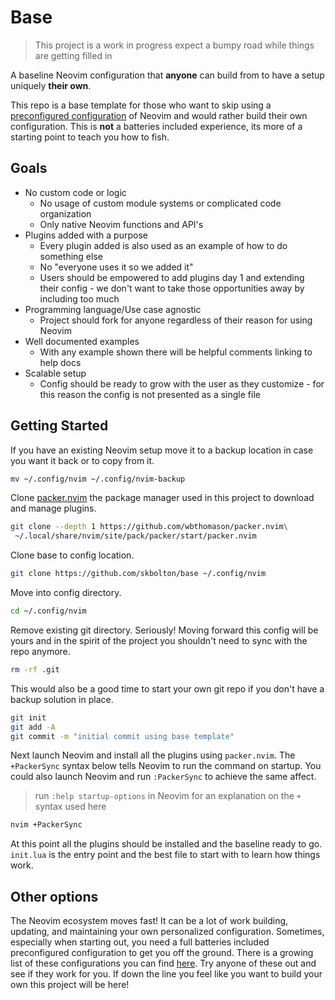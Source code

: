# Base

> This project is a work in progress expect a bumpy road while things are getting filled in

A baseline Neovim configuration that **anyone** can build from to have a setup uniquely **their own**.

This repo is a base template for those who want to skip using a [preconfigured configuration](#other-options) of Neovim and would rather build their own configuration. This is **not** a batteries included experience, its more of a starting point to teach you how to fish.

## Goals

* No custom code or logic
  - No usage of custom module systems or complicated code organization
  - Only native Neovim functions and API's
* Plugins added with a purpose
  - Every plugin added is also used as an example of how to do something else
  - No "everyone uses it so we added it"
  - Users should be empowered to add plugins day 1 and extending their config - we don't want to take those opportunities away by including too much
* Programming language/Use case agnostic
  - Project should fork for anyone regardless of their reason for using Neovim
* Well documented examples
  - With any example shown there will be helpful comments linking to help docs
* Scalable setup
  - Config should be ready to grow with the user as they customize - for this reason the config is not presented as a single file

## Getting Started

If you have an existing Neovim setup move it to a backup location in case you want it back or to copy from it.

```bash
mv ~/.config/nvim ~/.config/nvim-backup
```

Clone [packer.nvim](https://github.com/wbthomason/packer.nvim) the package manager used in this project to download and manage plugins.

```bash
git clone --depth 1 https://github.com/wbthomason/packer.nvim\
 ~/.local/share/nvim/site/pack/packer/start/packer.nvim
```

Clone base to config location.

```bash
git clone https://github.com/skbolton/base ~/.config/nvim
```

Move into config directory.

```bash
cd ~/.config/nvim
```

Remove existing git directory. Seriously! Moving forward this config will be yours and in the spirit of the project you shouldn't need to sync with the repo anymore.

```bash
rm -rf .git
```

This would also be a good time to start your own git repo if you don't have a backup solution in place.

```bash
git init
git add -A
git commit -m "initial commit using base template"
```

Next launch Neovim and install all the plugins using `packer.nvim`. The `+PackerSync` syntax below tells Neovim to run the command on startup. You could also launch Neovim and run `:PackerSync` to achieve the same affect.

> run `:help startup-options` in Neovim for an explanation on the `+` syntax used here

```bash
nvim +PackerSync
```

At this point all the plugins should be installed and the baseline ready to go. `init.lua` is the entry point and the best file to start with to learn how things work.

## Other options

The Neovim ecosystem moves fast! It can be a lot of work building, updating, and maintaining your own personalized configuration. Sometimes, especially when starting out, you need a full batteries included preconfigured configuration to get you off the ground. There is a growing list of these configurations you can find [here](https://github.com/rockerBOO/awesome-neovim#preconfigured-configuration). Try anyone of these out and see if they work for you. If down the line you feel like you want to build your own this project will be here!
